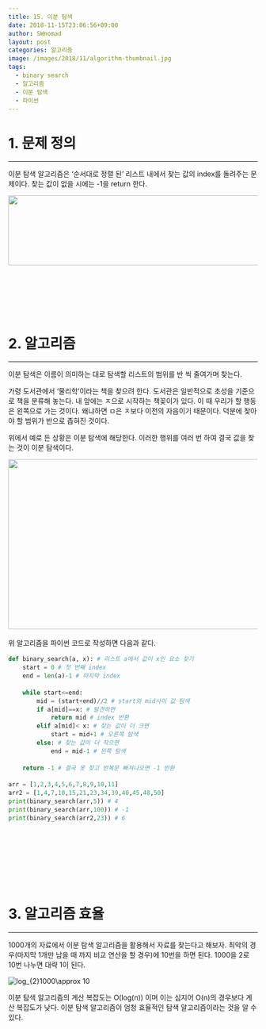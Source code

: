 ```yaml
---
title: 15. 이분 탐색
date: 2018-11-15T23:06:56+09:00
author: SWnomad
layout: post
categories: 알고리즘
image: /images/2018/11/algorithm-thumbnail.jpg
tags:
  - binary search
  - 알고리즘
  - 이분 탐색
  - 파이썬
---
```

# 1. 문제 정의

* * *

이분 탐색 알고리즘은 &#8216;순서대로 정렬 된&#8217; 리스트 내에서 찾는 값의 index를 돌려주는 문제이다. 찾는 값이 없을 시에는 -1을 return 한다.

<img class="aligncenter  wp-image-1362" src="/images/2018/11/no-name-11.jpg" alt="" width="563" height="141" srcset="/images/2018/11/no-name-11.jpg 783w, /images/2018/11/no-name-11-300x75.jpg 300w, /images/2018/11/no-name-11-768x192.jpg 768w" sizes="(max-width: 563px) 100vw, 563px" /> 

&nbsp;

&nbsp;

&nbsp;

# 2. 알고리즘

* * *

이분 탐색은 이름이 의미하는 대로 탐색할 리스트의 범위를 반 씩 줄여가며 찾는다.

가령 도서관에서 &#8216;물리학&#8217;이라는 책을 찾으려 한다. 도서관은 일반적으로 초성을 기준으로 책을 분류해 놓는다. 내 앞에는 ㅈ으로 시작하는 책꽂이가 있다. 이 때 우리가 할 행동은 왼쪽으로 가는 것이다. 왜냐하면 ㅁ은 ㅈ보다 이전의 자음이기 때문이다. 덕분에 찾아야 할 범위가 반으로 좁혀진 것이다.

위에서 예로 든 상황은 이분 탐색에 해당한다. 이러한 행위를 여러 번 하여 결국 값을 찾는 것이 이분 탐색이다.

<img class="aligncenter  wp-image-1363" src="/images/2018/11/3123.jpg" alt="" width="684" height="343" srcset="/images/2018/11/3123.jpg 961w, /images/2018/11/3123-300x150.jpg 300w, /images/2018/11/3123-768x385.jpg 768w" sizes="(max-width: 684px) 100vw, 684px" /> 

위 알고리즘을 파이썬 코드로 작성하면 다음과 같다.

~~~ python
def binary_search(a, x): # 리스트 a에서 값이 x인 요소 찾기
    start = 0 # 첫 번째 index
    end = len(a)-1 # 마지막 index

    while start<=end:
        mid = (start+end)//2 # start와 mid사이 값 탐색
        if a[mid]==x: # 발견하면
            return mid # index 반환
        elif a[mid]< x: # 찾는 값이 더 크면
            start = mid+1 # 오른쪽 탐색
        else: # 찾는 값이 더 작으면
            end = mid-1 # 왼쪽 탐색

    return -1 # 결국 못 찾고 반복문 빠져나오면 -1 반환

arr = [1,2,3,4,5,6,7,8,9,10,11]
arr2 = [1,4,7,10,15,21,23,34,39,40,45,48,50]
print(binary_search(arr,5)) # 4
print(binary_search(arr,100)) # -1
print(binary_search(arr2,23)) # 6
~~~

&nbsp;

&nbsp;

&nbsp;

&nbsp;

# 3. 알고리즘 효율

* * *

1000개의 자료에서 이분 탐색 알고리즘을 활용해서 자료를 찾는다고 해보자. 최악의 경우(마지막 1개만 남을 때 까지 비교 연산을 할 경우)에 10번을 하면 된다. 1000을 2로 10번 나누면 대략 1이 된다.

<img src="https://latex.codecogs.com/gif.latex?log_{2}1000\approx&space;10" alt="log_{2}1000\approx 10" align="absmiddle" /> 

이분 탐색 알고리즘의 계산 복잡도는 O(log(n)) 이며 이는 심지어 O(n)의 경우보다 계산 복잡도가 낮다. 이분 탐색 알고리즘이 엄청 효율적인 탐색 알고리즘이라는 것을 알 수 있다.
